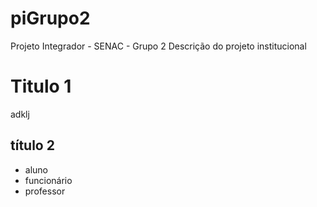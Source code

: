 # piGrupo2
Projeto Integrador - SENAC - Grupo 2
 Descrição do projeto institucional
# Titulo 1
adklj
## título 2
- aluno
- funcionário
- professor
